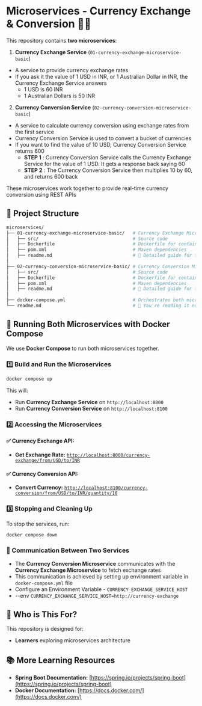 # Microservices - Currency Exchange & Conversion 🏦💱
This repository contains **two microservices**:
1. **Currency Exchange Service** (`01-currency-exchange-microservice-basic`)
  - A service to provide currency exchange rates
  - If you ask it the value of 1 USD in INR, or 1 Australian Dollar in INR, the Currency Exchange Service answers
    - 1 USD is 60 INR
    - 1 Australian Dollars is 50 INR
2. **Currency Conversion Service** (`02-currency-conversion-microservice-basic`)
  - A service to calculate currency conversion using exchange rates from the first service
  - Currency Conversion Service is used to convert a bucket of currencies
  - If you want to find the value of 10 USD, Currency Conversion Service returns 600
    - **STEP 1** : Currency Conversion Service calls the Currency Exchange Service for the value of 1 USD. It gets a response back saying 60
    - **STEP 2** : The Currency Conversion Service then multiplies 10 by 60, and returns 600 back

These microservices work together to provide real-time currency conversion using REST APIs

## 📂 Project Structure
```bash
microservices/
├── 01-currency-exchange-microservice-basic/   # Currency Exchange Microservice
│   ├── src/                                   # Source code
│   ├── Dockerfile                             # Dockerfile for containerization
│   ├── pom.xml                                # Maven dependencies
│   ├── readme.md                              # 🌟 Detailed guide for this microservice
│
├── 02-currency-conversion-microservice-basic/ # Currency Conversion Microservice
│   ├── src/                                   # Source code
│   ├── Dockerfile                             # Dockerfile for containerization
│   ├── pom.xml                                # Maven dependencies
│   ├── readme.md                              # 🌟 Detailed guide for this microservice
│
├── docker-compose.yml                         # Orchestrates both microservices
└── readme.md                                  # 🌟 You're reading it now!

```


## 🚀 Running Both Microservices with Docker Compose

We use **Docker Compose** to run both microservices together.

### 1️⃣ **Build and Run the Microservices**
```bash
docker compose up
```
This will:
- Run **Currency Exchange Service** on `http://localhost:8000`
- Run **Currency Conversion Service** on `http://localhost:8100`

### 2️⃣ **Accessing the Microservices**
#### ✅ Currency Exchange API:
- **Get Exchange Rate:** [`http://localhost:8000/currency-exchange/from/USD/to/INR`](http://localhost:8000/currency-exchange/from/USD/to/INR)

#### ✅ Currency Conversion API:
- **Convert Currency:** [`http://localhost:8100/currency-conversion/from/USD/to/INR/quantity/10`](http://localhost:8100/currency-conversion/from/USD/to/INR/quantity/10)

### 3️⃣ **Stopping and Cleaning Up**
To stop the services, run:
```bash
docker compose down
```

### 📢 Communication Between Two Services
- The **Currency Conversion Microservice** communicates with the **Currency Exchange Microservice** to fetch exchange rates
- This communication is achieved by setting up environment variable in `docker-compose.yml` file
- Configure an Environment Variable - `CURRENCY_EXCHANGE_SERVICE_HOST`
- --env `CURRENCY_EXCHANGE_SERVICE_HOST=http://currency-exchange`


## 🎯 Who is This For?
This repository is designed for:
- **Learners** exploring microservices architecture

## 📚 More Learning Resources
- **Spring Boot Documentation:** [https://spring.io/projects/spring-boot](https://spring.io/projects/spring-boot)
- **Docker Documentation:** [https://docs.docker.com/](https://docs.docker.com/)
